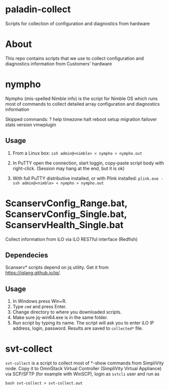 # paladin-collect
Scripts for collection of configuration and diagnostics from hardware

# About
This repo contains scripts that we use to collect configuration and diagnostics information from Customers' hardware

# nympho
Nympho (mis-spelled Nimble info) is the script for Nimble OS which runs most of commands to collect detailed array configuration and diagnostics information

Skipped commands: ? help timezone halt reboot setup migration failover stats version vmwplugin

## Usage
1. From a Linux box:
`ssh admin@<nimble> < nympho > nympho.out`

1. In PuTTY open the connection, start loggin, copy-paste script body with right-click. (Session may hang at the end, but it is ok)

1. With full PuTTY distributive installed, or with Plink installed:
`plink.exe -ssh admin@<nimble> < nympho > nympho.out`

# ScanservConfig_Range.bat, ScanservConfig_Single.bat, ScanservHealth_Single.bat
Collect information from iLO via iLO RESTful interface (Redfish)

## Dependecies
Scanserv\* scripts depend on jq utility. Get it from <https://jqlang.github.io/jq/>.

## Usage
1. In Windows press Win+R.
1. Type `cmd` and press Enter.
1. Change directory to where you downloaded scripts.
1. Make sure jq-win64.exe is in the same folder.
1. Run script by typing its name. The script will ask you to enter iLO IP address, login, password. Results are saved to `collected*` file.

# svt-collect
`svt-collect` is a script to collect most of \*-show commands from SimpliVity node. Copy it to OmniStack Virtual Controller (SimpliVity Virtual Appliance) via SCP/SFTP (for example with WinSCP), login as `svtcli` user and run as

`bash svt-collect > svt-collect.out`
